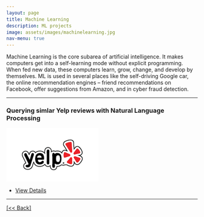 ```yaml
---
layout: page
title: Machine Learning
description: ML projects
image: assets/images/machinelearning.jpg
nav-menu: true
---
```


Machine Learning is the core subarea of artificial intelligence. It makes computers get into a self-learning mode without explicit programming. When fed new data, these computers learn, grow, change, and develop by themselves.  ML is used in several places like the self-driving Google car, the online recommendation engines – friend recommendations on Facebook, offer suggestions from Amazon, and in cyber fraud detection.

---


### Querying simlar Yelp reviews with Natural Language Processing
<section>
   <div class="inner">
      <div class="content">
         <img style='vertical-align:middle;' src="https://github.com/CVanchieri/DSPortfolio/blob/gh-pages/assets/images/yelp.png?raw=true" alt="yelp" > 
         <ul class="actions">
            <li><a href="https://cvanchieri.github.io/DSPortfolio/queryingyelpreviewsnlp.html" class="button next">View Details</a></li>
         </ul>
     </div>
   </div>
</section>

---
[[<< Back]](https://cvanchieri.github.io/DSPortfolio)
